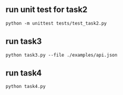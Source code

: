 ## run unit test for task2

`python -m unittest tests/test_task2.py`


## run task3

`python task3.py --file ./examples/api.json`


## run task4

`python task4.py`
